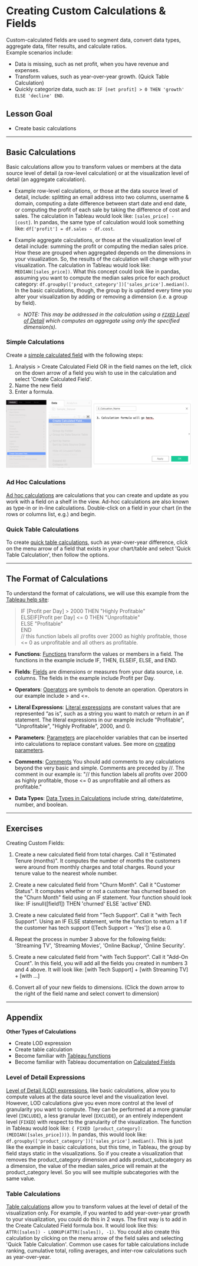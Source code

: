 # Creating Custom Calculations & Fields  

Custom-calculated fields are used to segment data, convert data types, aggregate data, filter results, and calculate ratios.  
Example scenarios include:  

- Data is missing, such as net profit, when you have revenue and expenses.    
- Transform values, such as year-over-year growth. (Quick Table Calculation)    
- Quickly categorize data, such as: `IF [net profit] > 0 THEN 'growth' ELSE 'decline' END`.     

## Lesson Goal

- Create basic calculations

__________________________

## Basic Calculations


Basic calculations allow you to transform values or members at the data source level of detail (a row-level calculation) or at the visualization level of detail (an aggregate calculation).   

- Example row-level calculations, or those at the data source level of detail, include: splitting an email address into two columns, username & domain, computing a date difference between start date and end date, or computing the profit of each sale by taking the difference of cost and sales. The calculation in Tableau would look like: `[sales_price] - [cost]`. In pandas, the same type of calculation would look something like: `df['profit'] = df.sales - df.cost`.  

- Example aggregate calculations, or those at the visualization level of detail include: summing the profit or computing the median sales price. How these are grouped when aggregated depends on the dimensions in your visualization. So, the results of the calculation will change with your visualization. The calculation in Tableau would look like: `MEDIAN([sales_price])`.  What this concept could look like in pandas, assuming you want to compute the median sales price for each product category: `df.groupby(['product_category'])['sales_price'].median()`. In the basic calculations, though, the group by is updated every time you alter your visualization by adding or removing a dimension (i.e. a group by field).  
    - *NOTE: This may be addressed in the calculation using a <a href="https://help.tableau.com/current/pro/desktop/en-us/calculations_calculatedfields_lod.htm#fixed">`FIXED` Level of Detail</a> which computes an aggregate using only the specified dimension(s).*


### Simple Calculations

Create a [simple calculated field](https://help.tableau.com/current/pro/desktop/en-us/calculations_calculatedfields_formulas.htm) with the following steps:  

1. Analysis > Create Calculated Field OR in the field names on the left, click on the down arrow of a field you wish to use in the calculation and select 'Create Calculated Field'.  
2. Name the new field
3. Enter a formula.

![SimpleCalcInstr](Tableau_SimpleCalcs.png)

### Ad Hoc Calculations

[Ad hoc calculations](https://help.tableau.com/current/pro/desktop/en-us/calculations_calculatedfields_adhoc.htm) are calculations that you can create and update as you work with a field on a shelf in the view. Ad-hoc calculations are also known as type-in or in-line calculations. Double-click on a field in your chart (in the rows or columns list, e.g.) and begin. 

### Quick Table Calculations

To create [quick table calculations](https://help.tableau.com/current/pro/desktop/en-us/calculations_tablecalculations_quick.htm), such as year-over-year difference, click on the menu arrow of a field that exists in your chart/table and select 'Quick Table Calculation', then follow the options. 

__________________________


## The Format of Calculations

To understand the format of calculations, we will use this example from the [Tableau help site](https://help.tableau.com/current/pro/desktop/en-us/functions_operators.htm):

> IF [Profit per Day] > 2000 THEN "Highly Profitable"   
> ELSEIF[Profit per Day] <= 0 THEN "Unprofitable"   
> ELSE "Profitable"   
> END  
> // this function labels all profits over 2000 as highly profitable, those <= 0 as unprofitable and all others as profitable.

- **Functions**: [Functions](https://help.tableau.com/current/pro/desktop/en-us/functions.htm) transform the values or members in a field. The functions in the example include IF, THEN, ELSEIF, ELSE, and END.  

- **Fields**: [Fields](https://help.tableau.com/current/pro/desktop/en-us/functions_operators.htm#Fields) are dimensions or measures from your data source, i.e. columns. The fields in the example include Profit per Day.   

- **Operators**: [Operators](https://help.tableau.com/current/pro/desktop/en-us/functions_operators.htm#operator-syntax) are symbols to denote an operation. Operators in our example include > and <=.   

- **Literal Expressions**: [Literal expressions](https://help.tableau.com/current/pro/desktop/en-us/functions_operators.htm#literal-expression-syntax) are constant values that are represented “as is”, such as a string you want to match or return in an if statement. The literal expressions in our example include "Profitable", "Unprofitable", "Highly Profitable", 2000, and 0.  

- **Parameters**: [Parameters](https://help.tableau.com/current/pro/desktop/en-us/functions_operators.htm#add-parameters-to-a-calculation) are placeholder variables that can be inserted into calculations to replace constant values. See more on [creating parameters](https://help.tableau.com/current/pro/desktop/en-us/parameters_create.htm#create-a-parameter).  

- **Comments**: [Comments](https://help.tableau.com/current/pro/desktop/en-us/functions_operators.htm#add-comments-to-a-calculation) You should add comments to any calculations beyond the very basic and simple. Comments are preceded by //. The comment in our example is: "// this function labels all profits over 2000 as highly profitable, those <= 0 as unprofitable and all others as profitable."

- **Data Types**: [Data Types in Calculations](https://help.tableau.com/current/pro/desktop/en-us/functions_operators.htm#understanding-data-types-in-calculations) include string, date/datetime, number, and boolean.    

__________________________

## Exercises

Creating Custom Fields:

1. Create a new calculated field from total charges. Call it "Estimated Tenure (months)". It computes the number of months the customers were around from monthly charges and total charges. Round your tenure value to the nearest whole number. 

2. Create a new calculated field from "Churn Month". Call it "Customer Status". It computes whether or not a customer has churned based on the "Churn Month" field using an IF statement. Your function should look like: IF isnull([field1]) THEN 'churned' ELSE 'active' END. 

3. Create a new calculated field from "Tech Support". Call it "with Tech Support". Using an IF ELSE statement, write the function to return a 1 if the customer has tech support ([Tech Support = 'Yes']) else a 0.

4. Repeat the process in number 3 above for the following fields: 'Streaming TV', 'Streaming Movies', 'Online Backup', 'Online Security'. 

5. Create a new calculated field from "with Tech Support". Call it "Add-On Count". In this field, you will add all the fields you created in numbers 3 and 4 above. It will look like: [with Tech Support] + [with Streaming TV] + [with ...]

6. Convert all of your new fields to dimensions. (Click the down arrow to the right of the field name and select convert to dimension)


__________________________

## Appendix

**Other Types of Calculations**

- Create LOD expression  
- Create table calculation  
- Become familiar with [Tableau functions](https://help.tableau.com/current/pro/desktop/en-us/functions.htm) 
- Become familiar with Tableau documentation on [Calculated Fields](https://help.tableau.com/current/pro/desktop/en-us/calculations_calculatedfields_create.htm)  


### Level of Detail Expressions

[Level of Detail (LOD) expressions](https://help.tableau.com/current/pro/desktop/en-us/calculations_calculatedfields_lod.htm), like basic calculations, allow you to compute values at the data source level and the visualization level. However, LOD calculations give you even more control at the level of granularity you want to compute. They can be performed at a more granular level (`INCLUDE`), a less granular level (`EXCLUDE`), or an entirely independent level (`FIXED`) with respect to the granularity of the visualization. The function in Tableau would look like: `{ FIXED [product_category]:(MEDIAN([sales_price]))}`. In pandas, this would look like: `df.groupby(['product_category'])['sales_price'].median()`. This is just like the example in basic calculations, but this time, in Tableau, the group by field stays static in the visualizations. So if you create a visualization that removes the product_category dimension and adds product_subcategory as a dimension, the value of the median sales_price will remain at the product_category level. So you will see multiple subcategories with the same value. 

### Table Calculations

[Table calculations](https://help.tableau.com/current/pro/desktop/en-us/calculations_tablecalculations.htm) allow you to transform values at the level of detail of the visualization only. For example, if you wanted to add year-over-year growth to your visualization, you could do this in 2 ways. The first way is to add in the Create Calculated Field formula box. It would look like this: `ATTR([sales]) - LOOKUP(ATTR([sales]), -1)`. You could also create this calculation by clicking on the menu arrow of the field sales and selecting 'Quick Table Calculation'. Common use cases for table calculations include ranking, cumulative total, rolling averages, and inter-row calculations such as year-over-year. 
